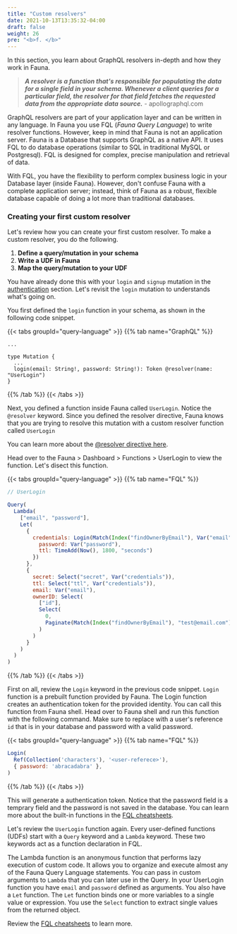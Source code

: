 ```yaml
---
title: "Custom resolvers"
date: 2021-10-13T13:35:32-04:00
draft: false
weight: 26
pre: "<b>f. </b>"
---
```



In this section, you learn about GraphQL resolvers in-depth and how they work in Fauna.

> ***A resolver is a function that's responsible for populating the data for a single field in your schema. Whenever a client queries for a particular field, the resolver for that field fetches the requested data from the appropriate data source.*** - apollographql.com

GraphQL resolvers are part of your application layer and can be written in any language. In Fauna you use FQL (*Fauna Query Language*) to write resolver functions. However, keep in mind that Fauna is not an application server. Fauna is a Database that supports GraphQL as a native API. It uses FQL to do database operations (similar to SQL in traditional MySQL or Postgresql). FQL is designed for complex, precise manipulation and retrieval of data. 

With FQL, you have the flexibility to perform complex business logic in your Database layer (inside Fauna). However, don't confuse Fauna with a complete application server; instead, think of Fauna as a robust, flexible database capable of doing a lot more than traditional databases. 

### Creating your first custom resolver

Let's review how you can create your first custom resolver. To make a custom resolver, you do the following.
    
1. **Define a query/mutation in your schema**
2. **Write a UDF in Fauna**
3. **Map the query/mutation to your UDF**

You have already done this with your `login` and `signup` mutation in the [authentication](/fullstack-fauna/authentication/) section. Let's revisit the `login` mutation to understands what's going on.

You first defined the `login` function in your schema, as shown in the following code snippet.

{{< tabs groupId="query-language" >}}
{{% tab name="GraphQL" %}}
```gql
...

type Mutation {
  ...
  login(email: String!, password: String!): Token @resolver(name: "UserLogin")
}
```
{{% /tab %}}
{{< /tabs >}}

Next, you defined a function inside Fauna called `UserLogin`. Notice the `@resolver` keyword. Since you defined the resolver directive, Fauna knows that you are trying to resolve this mutation with a custom resolver function called `UserLogin`

You can learn more about the [@resolver directive here](https://docs.fauna.com/fauna/current/api/graphql/directives/d_resolver).

Head over to the Fauna > Dashboard > Functions > UserLogin to view the function. Let's disect this function.

{{< tabs groupId="query-language" >}}
{{% tab name="FQL" %}}
```js
// UserLogin

Query(
  Lambda(
    ["email", "password"],
    Let(
      {
        credentials: Login(Match(Index("findOwnerByEmail"), Var("email")), {
          password: Var("password"),
          ttl: TimeAdd(Now(), 1800, "seconds")
        })
      },
      {
        secret: Select("secret", Var("credentials")),
        ttl: Select("ttl", Var("credentials")),
        email: Var("email"),
        ownerID: Select(
          ["id"],
          Select(
            0,
            Paginate(Match(Index("findOwnerByEmail"), "test@email.com"))
          )
        )
      }
    )
  )
)
```
{{% /tab %}}
{{< /tabs >}}

First on all, review the `Login` keyword in the previous code snippet. `Login` function is a prebuilt function provided by Fauna. The Login function creates an authentication token for the provided identity. You can call this function from Fauna shell. Head over to Fauna shell and run this function with the following command. Make sure to replace <user-referece> with a user's reference `id` that is in your database and password with a valid password.

{{< tabs groupId="query-language" >}}
{{% tab name="FQL" %}}
```js
Login(
  Ref(Collection('characters'), '<user-referece>'),
  { password: 'abracadabra' },
)
```
{{% /tab %}}
{{< /tabs >}}

This will generate a authentication token. Notice that the password field is a temprary field and the password is not saved in the database. You can learn more about the built-in functions in the [FQL cheatsheets](https://docs.fauna.com/fauna/current/api/fql/cheat_sheet).

Let's review the `UserLogin` function again. Every user-defined functions (UDFs) start with a `Query` keyword and a `Lambda` keyword. These two keywords act as a function declaration in FQL.

The Lambda function is an anonymous function that performs lazy execution of custom code. It allows you to organize and execute almost any of the Fauna Query Language statements. You can pass in custom arguments to `Lambda` that you can later use in the Query. In your UserLogin function you have `email` and `password` defined as arguments. You also have a `Let` function. The `Let` function binds one or more variables to a single value or expression. You use the `Select` function to extract single values from the returned object. 

Review the [FQL cheatsheets](https://docs.fauna.com/fauna/current/api/fql/cheat_sheet) to learn more.

